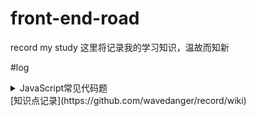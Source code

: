 # front-end-road
record my study
这里将记录我的学习知识，温故而知新

#log

<details>
  <summary>JavaScript常见代码题</summary>
  
  [回流](https://github.com/wavedanger/record/tree/master/JavaScript_code/throttle.js)
  [防抖](https://github.com/wavedanger/record/tree/master/JavaScript_code/debounce.js)
  [查找](https://github.com/wavedanger/record/tree/master/JavaScript_code/find.js)
  [排序](https://github.com/wavedanger/record/tree/master/JavaScript_code/sort.js)
  [原型链](https://github.com/wavedanger/record/tree/master/JavaScript_code/proto.js)
  
</details>
[知识点记录](https://github.com/wavedanger/record/wiki)


